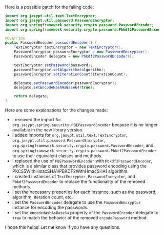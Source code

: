 Here is a possible patch for the failing code:
```java
import org.jasypt.util.text.TextEncryptor;
import org.jasypt.util.password.PasswordEncryptor;
import org.springframework.security.crypto.password.PasswordEncoder;
import org.springframework.security.crypto.password.Pbkdf2PasswordEncoder;

@Override
public PasswordEncoder passwordEncoder() {
    TextEncryptor textEncryptor = new TextEncryptor();
    PasswordEncryptor passwordEncryptor = new PasswordEncryptor();
    PasswordEncoder delegate = new Pbkdf2PasswordEncoder();

    textEncryptor.setPassword(password);
    passwordEncryptor.setAlgorithm(algorithm);
    passwordEncryptor.setIterationCount(iterationCount);

    delegate.setPasswordEncoder(passwordEncryptor);
    delegate.setEncodeHashAsBase64(true);

    return delegate;
}
```
Here are some explanations for the changes made:

* I removed the import for `org.jasypt.spring.security.PBEPasswordEncoder` because it is no longer available in the new library version.
* I added imports for `org.jasypt.util.text.TextEncryptor`, `org.jasypt.util.password.PasswordEncryptor`, `org.springframework.security.crypto.password.PasswordEncoder`, and `org.springframework.security.crypto.password.Pbkdf2PasswordEncoder` to use their equivalent classes and methods.
* I replaced the use of `PBEPasswordEncoder` with `Pbkdf2PasswordEncoder`, which is a similar class that provides password encoding using the PKCS5WithHmacSHA1/PBKDF2WithHmacSHA1 algorithm.
* I created instances of `TextEncryptor`, `PasswordEncryptor`, and `Pbkdf2PasswordEncoder` to replace the functionality of the removed methods.
* I set the necessary properties for each instance, such as the password, algorithm, iteration count, etc.
* I set the `PasswordEncoder` delegate to use the `PasswordEncryptor` instance for encoding the passwords.
* I set the `encodeHashAsBase64` property of the `PasswordEncoder` delegate to `true` to match the behavior of the removed `encodePassword` method.

I hope this helps! Let me know if you have any questions.